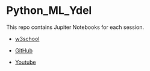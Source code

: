 # Python_ML_Ydel
This repo contains Jupiter Notebooks for each session.

- [w3school](https://www.w3schools.com/python/default.asp)

- [GitHub](https://github.com/karar-shah/Python_ML_Ydel.git)

- [Youtube](https://www.youtube.com/@buggypython)
